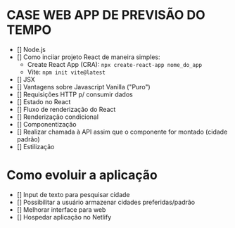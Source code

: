 # CASE WEB APP DE PREVISÃO DO TEMPO

- [] Node.js
- [] Como inciiar projeto React de maneira simples:
  - Create React App (CRA):
    `npx create-react-app nome_do_app`
  - Vite:
    `npm init vite@latest`
- [] JSX
- [] Vantagens sobre Javascript Vanilla ("Puro")
- [] Requisições HTTP p/ consumir dados
- [] Estado no React
- [] Fluxo de renderização do React
- [] Renderização condicional
- [] Componentização
- [] Realizar chamada à API assim que o componente for montado (cidade padrão)
- [] Estilização

# Como evoluir a aplicação

- [] Input de texto para pesquisar cidade
- [] Possibilitar a usuário armazenar cidades preferidas/padrão
- [] Melhorar interface para web
- [] Hospedar aplicação no Netlify
